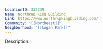 ```yaml
---
LocationID: 332239
Name: Northrup King Building
Link: https://www.northrupkingbuilding.com/
Community: "[[Northeast]]"
Neighborhood: "[[Logan Park]]"
---
```


Description:
